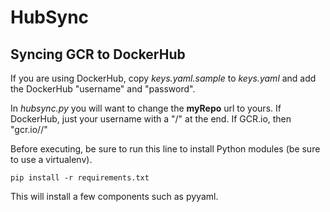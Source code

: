 # HubSync
## Syncing GCR to DockerHub

If you are using DockerHub, copy _keys.yaml.sample_ to _keys.yaml_ and add the DockerHub "username" and "password".

In _hubsync.py_ you will want to change the __myRepo__ url to yours. If DockerHub, just your username with a "/" at the end. If GCR.io, then "gcr.io/<myrepo>/"

Before executing, be sure to run this line to install Python modules (be sure to use a virtualenv).

```
pip install -r requirements.txt
```


This will install a few components such as pyyaml.

